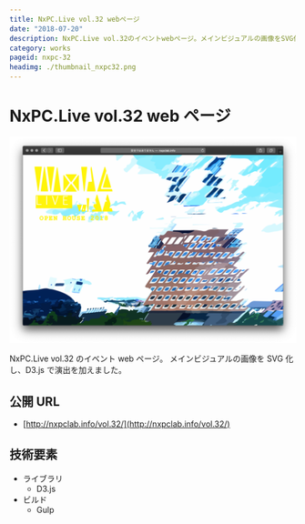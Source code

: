 ```yaml
---
title: NxPC.Live vol.32 webページ
date: "2018-07-20"
description: NxPC.Live vol.32のイベントwebページ。メインビジュアルの画像をSVG化し、D3.jsで演出を加えました。
category: works
pageid: nxpc-32
headimg: ./thumbnail_nxpc32.png
---
```


# NxPC.Live vol.32 web ページ

![NxPC.Live vol.32 - ヘッダー部分](./nxpc-32.png "NxPC.Live vol.32 - ヘッダー部分")

NxPC.Live vol.32 のイベント web ページ。
メインビジュアルの画像を SVG 化し、D3.js で演出を加えました。

## 公開 URL

- [http://nxpclab.info/vol.32/](http://nxpclab.info/vol.32/)

## 技術要素

- ライブラリ
  - D3.js
- ビルド
  - Gulp
